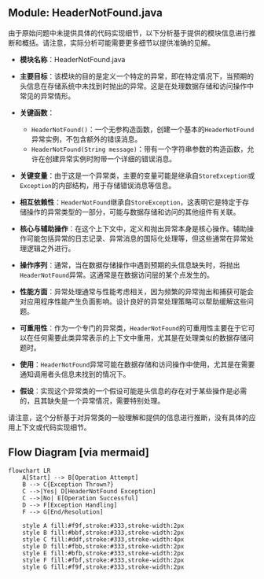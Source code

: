 ## Module: HeaderNotFound.java
由于原始问题中未提供具体的代码实现细节，以下分析基于提供的模块信息进行推断和概括。请注意，实际分析可能需要更多细节以提供准确的见解。

- **模块名称**：HeaderNotFound.java

- **主要目标**：该模块的目的是定义一个特定的异常，即在特定情况下，当预期的头信息在存储系统中未找到时抛出的异常。这是在处理数据存储和访问操作中常见的异常情形。

- **关键函数**：
  - `HeaderNotFound()`：一个无参构造函数，创建一个基本的`HeaderNotFound`异常实例，不包含额外的错误消息。
  - `HeaderNotFound(String message)`：带有一个字符串参数的构造函数，允许在创建异常实例时附带一个详细的错误消息。

- **关键变量**：由于这是一个异常类，主要的变量可能是继承自`StoreException`或`Exception`的内部结构，用于存储错误消息等信息。

- **相互依赖性**：`HeaderNotFound`继承自`StoreException`，这表明它是特定于存储操作的异常类型的一部分，可能与数据存储和访问的其他组件有关联。

- **核心与辅助操作**：在这个上下文中，定义和抛出异常本身是核心操作。辅助操作可能包括异常的日志记录、异常消息的国际化处理等，但这些通常在异常处理逻辑之外进行。

- **操作序列**：通常，当在数据存储操作中遇到预期的头信息缺失时，将抛出`HeaderNotFound`异常。这通常是在数据访问层的某个点发生的。

- **性能方面**：异常处理通常与性能考虑相关，因为频繁的异常抛出和捕获可能会对应用程序性能产生负面影响。设计良好的异常处理策略可以帮助缓解这些问题。

- **可重用性**：作为一个专门的异常类，`HeaderNotFound`的可重用性主要在于它可以在任何需要此类异常表示的上下文中重用，尤其是在处理类似的数据存储问题时。

- **使用**：`HeaderNotFound`异常可能在数据存储和访问操作中使用，尤其是在需要通知调用者头信息未找到的情况下。

- **假设**：实现这个异常类的一个假设可能是头信息的存在对于某些操作是必需的，且其缺失是一个异常情况，需要特别处理。

请注意，这个分析基于对异常类的一般理解和提供的信息进行推断，没有具体的应用上下文或代码实现细节。
## Flow Diagram [via mermaid]
```mermaid
flowchart LR
    A[Start] --> B[Operation Attempt]
    B --> C{Exception Thrown?}
    C -->|Yes| D[HeaderNotFound Exception]
    C -->|No| E[Operation Successful]
    D --> F[Exception Handling]
    F --> G[End/Resolution]

    style A fill:#f9f,stroke:#333,stroke-width:2px
    style B fill:#bbf,stroke:#333,stroke-width:2px
    style C fill:#ddf,stroke:#333,stroke-width:4px
    style D fill:#fbb,stroke:#333,stroke-width:2px
    style E fill:#bfb,stroke:#333,stroke-width:2px
    style F fill:#fbf,stroke:#333,stroke-width:2px
    style G fill:#f9f,stroke:#333,stroke-width:2px
```
